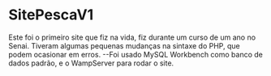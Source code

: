 # SitePescaV1

Este foi o primeiro site que fiz na vida, fiz durante um curso de um ano no Senai.
Tiveram algumas pequenas mudanças na sintaxe do PHP, que podem ocasionar em erros.
  --Foi usado MySQL Workbench como banco de dados padrão, e o WampServer para rodar o site.
